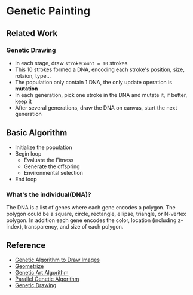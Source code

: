 # Genetic Painting

## Related Work
### Genetic Drawing

* In each stage, draw `strokeCount = 10` strokes
* This 10 strokes formed a DNA, encoding each stroke's position, size, rotaion, type...
* The population only contain 1 DNA, the only update operation is **mutation**
* In each generation, pick one stroke in the DNA and mutate it, if better, keep it
* After several generations, draw the DNA on canvas, start the next generation

## Basic Algorithm

* Initialize the population
* Begin loop
  * Evaluate the Fitness
  * Generate the offspring
  * Environmental selection
* End loop

### What's the individual(DNA)? 

The DNA is a list of genes where each gene encodes a polygon. The polygon could be a square, circle, rectangle, ellipse, triangle, or N-vertex polygon. In addition each gene encodes the color, location (including z-index), transparency, and size of each polygon.

## Reference

* [Genetic Algorithm to Draw Images](https://kennycason.com/posts/2016-06-01-genetic-algorithm-draw-images.html)
* [Geometrize](https://www.geometrize.co.uk/)
* [Genetic Art Algorithm](https://blog.4dcu.be/programming/2020/01/12/Genetic-Art-Algorithm.html)
* [Parallel Genetic Algorithm](https://medium.com/swlh/parallel-genetic-algorithm-3d3314c8373c#:~:text=%20Parallel%20Genetic%20Algorithm%20%201%20Concept%20of,simply%20instruct%20multiple%20processors%20to%20create...%20More%20)
* [Genetic Drawing](https://github.com/anopara/genetic-drawing)